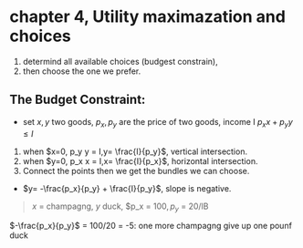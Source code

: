 # chapter 4, Utility maximazation and choices
1. determind all available choices (budgest constrain),
2. then choose the one we prefer.

## The Budget Constraint:
* set $x,y$ two goods, $p_x, p_y$ are the price of two goods, income I
$p_x x+ p_y y≤I$
1. when $x=0, p_y y = I,y= \frac{I}{p_y}$, vertical intersection.
2. when $y=0, p_x x = I,x= \frac{I}{p_x}$, horizontal intersection.
3. Connect the points then we get the bundles we can choose.
* $y= -\frac{p_x}{p_y} + \frac{I}{p_y}$, slope is negative.

> $x$ = champagng, $y$ duck, $p_x = $100, p_y$ = 20/lB

$-\frac{p_x}{p_y}$ = 100/20 = -5: one more champagng give up one pounf duck
